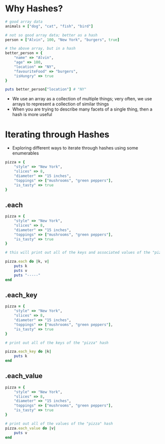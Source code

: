# Why Hashes?

```ruby
# good array data
animals = ["dog", "cat", "fish", "bird"]

# not so good array data; better as a hash
person = ["Alvin", 100, "New York", "burgers", true]

# the above array, but in a hash
better_person = {
	"name" => "Alvin",
	"age" => 100,
	"location" => "NY",
	"favouriteFood" => "burgers",
	"isHungry" => true
}

puts better_person["location"] # "NY"
```

* We use an array as a collection of multiple things; very often, we use arrays to represent a collection of similar things
* When you are trying to describe many facets of a single thing, then a hash is more useful

# Iterating through Hashes

* Exploring different ways to iterate through hashes using some enumerables

```ruby
pizza = {
	"style" => "New York",
	"slices" => 8, 
	"diameter" => "15 inches",
	"toppings" => ["mushrooms", "green peppers"],
	"is_tasty" => true
}
```

## .each

```ruby
pizza = {
	"style" => "New York",
	"slices" => 8, 
	"diameter" => "15 inches",
	"toppings" => ["mushrooms", "green peppers"],
	"is_tasty" => true
}

# this will print out all of the keys and associated values of the "pizza" hash

pizza.each do |k, v|
	puts k
	puts v
	puts "-----"
end
```

## .each_key

```ruby
pizza = {
	"style" => "New York",
	"slices" => 8, 
	"diameter" => "15 inches",
	"toppings" => ["mushrooms", "green peppers"],
	"is_tasty" => true
}

# print out all of the keys of the "pizza" hash

pizza.each_key do |k|
	puts k
end
```

## .each_value

```ruby
pizza = {
	"style" => "New York",
	"slices" => 8, 
	"diameter" => "15 inches",
	"toppings" => ["mushrooms", "green peppers"],
	"is_tasty" => true
}

# print out all of the values of the "pizza" hash
pizza.each_value do |v|
	puts v
end
```